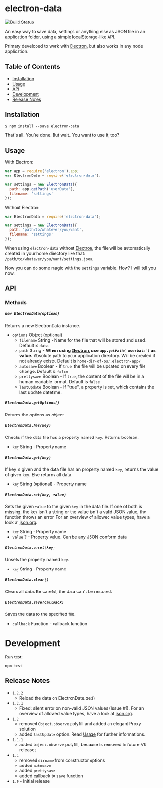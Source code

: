 # electron-data

[![Build Status](https://travis-ci.org/sydev/electron-data.svg?branch=v2.x)](https://travis-ci.org/sydev/electron-data)

An easy way to save data, settings or anything else as JSON file in an
application folder, using a simple localStorage-like API.

Primary developed to work with [Electron](https://github.com/atom/electron),
but also works in any node application.

## Table of Contents
- [Installation](#installation)
- [Usage](#usage)
- [API](#api)
- [Development](#development)
- [Release Notes](#release-notes)

## Installation

```
$ npm install --save electron-data
```

That´s all. You´re done. But wait...You want to use it, too?

## Usage

With Electron:
```JavaScript
var app = require('electron').app;
var ElectronData = require('electron-data');

var settings = new ElectronData({
  path: app.getPath('userData'),
  filename: 'settings'
});
```

Without Electron:
```JavaScript
var ElectronData = require('electron-data');

var settings = new ElectronData({
  path: 'path/to/whatever/you/want',
  filename: 'settings'
});
```

When using ```electron-data``` without [Electron](https://github.com/atom/electron), the file will be automatically created in your home directory like that: ```/path/to/whatever/you/want/settings.json```.

Now you can do some magic with the ```settings``` variable. How? I will tell you now.

## API

### Methods

##### ```new ElectronData(options)```
Returns a new ElectronData instance.
- ```options``` Object (optional)
    - ```filename``` String - Name for the file that will be stored and used. Default is ```data```
    - ```path``` String - **When using [Electron](https://github.com/atom/electron), use ```app.getPath('userData')``` as value.** Absolute path to your application directory. Will be created if not already exists. Default is ```home-dir-of-os/.electron-app/```
    - ```autosave``` Boolean - If ```true```, the file will be updated on every file change. Default is ```false```
    - ```prettysave``` Boolean - If ```true```, the content of the file will be in a human readable format. Default is ```false```
    - ```lastUpdate``` Boolean - If "true", a property is set, which contains the last update datetime.

##### ```ElectronData.getOptions()```
Returns the options as object.


##### ```ElectronData.has(key)```
Checks if the data file has a property named ```key```. Returns boolean.
- ```key``` String - Property name


##### ```ElectronData.get(key)```
If key is given and the data file has an property named ```key```, returns the value of given ```key```. Else returns all data.
- ```key``` String (optional) - Property name


##### ```ElectronData.set(key, value)```
Sets the given ```value``` to the given ```key``` in the data file. If one of both is missing, the key isn´t a
string or the value isn´t a valid JSON value, the function throws an error. For an overview of allowed value
types, have a look at [json.org](http://www.json.org/).
- ```key``` String - Property name
- ```value``` ? - Property value. Can be any JSON conform data.


##### ```ElectronData.unset(key)```
Unsets the property named ```key```.
- ```key``` String - Property name


##### ```ElectronData.clear()```
Clears all data. Be careful, the data can´t be restored.


##### ```ElectronData.save(callback)```
Saves the data to the specified file.
- ```callback``` Function - callback function


# Development

Run test:
```
npm test
```


## Release Notes
- ```1.2.2```
  - Reload the data on ElectronDate.get()
- ```1.2.1```
  - Fixed: silent error on non-valid JSON values (Issue #1). For an overview of allowed
    value types, have a look at [json.org](http://www.json.org/).
- ```1.2```
  - removed ```Object.observe``` polyfill and added an elegant Proxy solution.
  - added ```lastUpdate``` option. Read [Usage](#usage) for further informations.
- ```1.1.1```
  - added ```Object.observe``` polyfill, because is removed in future V8 releases
- ```1.1```
  - removed ```dirname``` from constructor options
  - added ```autosave```
  - added ```prettysave```
  - added callback to ```save``` function
- ```1.0``` - Initial release
